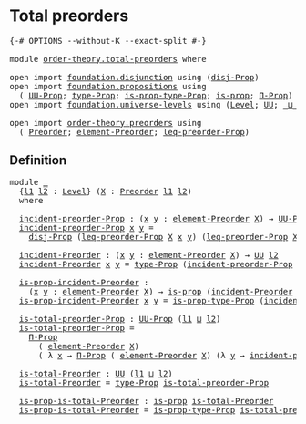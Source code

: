 # Total preorders

<pre class="Agda"><a id="28" class="Symbol">{-#</a> <a id="32" class="Keyword">OPTIONS</a> <a id="40" class="Pragma">--without-K</a> <a id="52" class="Pragma">--exact-split</a> <a id="66" class="Symbol">#-}</a>

<a id="71" class="Keyword">module</a> <a id="78" href="order-theory.total-preorders.html" class="Module">order-theory.total-preorders</a> <a id="107" class="Keyword">where</a>

<a id="114" class="Keyword">open</a> <a id="119" class="Keyword">import</a> <a id="126" href="foundation.disjunction.html" class="Module">foundation.disjunction</a> <a id="149" class="Keyword">using</a> <a id="155" class="Symbol">(</a><a id="156" href="foundation.disjunction.html#1148" class="Function">disj-Prop</a><a id="165" class="Symbol">)</a>
<a id="167" class="Keyword">open</a> <a id="172" class="Keyword">import</a> <a id="179" href="foundation.propositions.html" class="Module">foundation.propositions</a> <a id="203" class="Keyword">using</a>
  <a id="211" class="Symbol">(</a> <a id="213" href="foundation-core.propositions.html#1393" class="Function">UU-Prop</a><a id="220" class="Symbol">;</a> <a id="222" href="foundation-core.propositions.html#1495" class="Function">type-Prop</a><a id="231" class="Symbol">;</a> <a id="233" href="foundation-core.propositions.html#1562" class="Function">is-prop-type-Prop</a><a id="250" class="Symbol">;</a> <a id="252" href="foundation-core.propositions.html#1309" class="Function">is-prop</a><a id="259" class="Symbol">;</a> <a id="261" href="foundation-core.propositions.html#6694" class="Function">Π-Prop</a><a id="267" class="Symbol">)</a>
<a id="269" class="Keyword">open</a> <a id="274" class="Keyword">import</a> <a id="281" href="foundation.universe-levels.html" class="Module">foundation.universe-levels</a> <a id="308" class="Keyword">using</a> <a id="314" class="Symbol">(</a><a id="315" href="Agda.Primitive.html#597" class="Postulate">Level</a><a id="320" class="Symbol">;</a> <a id="322" href="foundation-core.universe-levels.html#235" class="Primitive">UU</a><a id="324" class="Symbol">;</a> <a id="326" href="Agda.Primitive.html#810" class="Primitive Operator">_⊔_</a><a id="329" class="Symbol">)</a>

<a id="332" class="Keyword">open</a> <a id="337" class="Keyword">import</a> <a id="344" href="order-theory.preorders.html" class="Module">order-theory.preorders</a> <a id="367" class="Keyword">using</a>
  <a id="375" class="Symbol">(</a> <a id="377" href="order-theory.preorders.html#531" class="Function">Preorder</a><a id="385" class="Symbol">;</a> <a id="387" href="order-theory.preorders.html#873" class="Function">element-Preorder</a><a id="403" class="Symbol">;</a> <a id="405" href="order-theory.preorders.html#928" class="Function">leq-preorder-Prop</a><a id="422" class="Symbol">)</a>
</pre>
## Definition

<pre class="Agda"><a id="452" class="Keyword">module</a> <a id="459" href="order-theory.total-preorders.html#459" class="Module">_</a>
  <a id="463" class="Symbol">{</a><a id="464" href="order-theory.total-preorders.html#464" class="Bound">l1</a> <a id="467" href="order-theory.total-preorders.html#467" class="Bound">l2</a> <a id="470" class="Symbol">:</a> <a id="472" href="Agda.Primitive.html#597" class="Postulate">Level</a><a id="477" class="Symbol">}</a> <a id="479" class="Symbol">(</a><a id="480" href="order-theory.total-preorders.html#480" class="Bound">X</a> <a id="482" class="Symbol">:</a> <a id="484" href="order-theory.preorders.html#531" class="Function">Preorder</a> <a id="493" href="order-theory.total-preorders.html#464" class="Bound">l1</a> <a id="496" href="order-theory.total-preorders.html#467" class="Bound">l2</a><a id="498" class="Symbol">)</a>
  <a id="502" class="Keyword">where</a>

  <a id="511" href="order-theory.total-preorders.html#511" class="Function">incident-preorder-Prop</a> <a id="534" class="Symbol">:</a> <a id="536" class="Symbol">(</a><a id="537" href="order-theory.total-preorders.html#537" class="Bound">x</a> <a id="539" href="order-theory.total-preorders.html#539" class="Bound">y</a> <a id="541" class="Symbol">:</a> <a id="543" href="order-theory.preorders.html#873" class="Function">element-Preorder</a> <a id="560" href="order-theory.total-preorders.html#480" class="Bound">X</a><a id="561" class="Symbol">)</a> <a id="563" class="Symbol">→</a> <a id="565" href="foundation-core.propositions.html#1393" class="Function">UU-Prop</a> <a id="573" href="order-theory.total-preorders.html#467" class="Bound">l2</a>
  <a id="578" href="order-theory.total-preorders.html#511" class="Function">incident-preorder-Prop</a> <a id="601" href="order-theory.total-preorders.html#601" class="Bound">x</a> <a id="603" href="order-theory.total-preorders.html#603" class="Bound">y</a> <a id="605" class="Symbol">=</a>
    <a id="611" href="foundation.disjunction.html#1148" class="Function">disj-Prop</a> <a id="621" class="Symbol">(</a><a id="622" href="order-theory.preorders.html#928" class="Function">leq-preorder-Prop</a> <a id="640" href="order-theory.total-preorders.html#480" class="Bound">X</a> <a id="642" href="order-theory.total-preorders.html#601" class="Bound">x</a> <a id="644" href="order-theory.total-preorders.html#603" class="Bound">y</a><a id="645" class="Symbol">)</a> <a id="647" class="Symbol">(</a><a id="648" href="order-theory.preorders.html#928" class="Function">leq-preorder-Prop</a> <a id="666" href="order-theory.total-preorders.html#480" class="Bound">X</a> <a id="668" href="order-theory.total-preorders.html#603" class="Bound">y</a> <a id="670" href="order-theory.total-preorders.html#601" class="Bound">x</a><a id="671" class="Symbol">)</a>

  <a id="676" href="order-theory.total-preorders.html#676" class="Function">incident-Preorder</a> <a id="694" class="Symbol">:</a> <a id="696" class="Symbol">(</a><a id="697" href="order-theory.total-preorders.html#697" class="Bound">x</a> <a id="699" href="order-theory.total-preorders.html#699" class="Bound">y</a> <a id="701" class="Symbol">:</a> <a id="703" href="order-theory.preorders.html#873" class="Function">element-Preorder</a> <a id="720" href="order-theory.total-preorders.html#480" class="Bound">X</a><a id="721" class="Symbol">)</a> <a id="723" class="Symbol">→</a> <a id="725" href="foundation-core.universe-levels.html#235" class="Primitive">UU</a> <a id="728" href="order-theory.total-preorders.html#467" class="Bound">l2</a>
  <a id="733" href="order-theory.total-preorders.html#676" class="Function">incident-Preorder</a> <a id="751" href="order-theory.total-preorders.html#751" class="Bound">x</a> <a id="753" href="order-theory.total-preorders.html#753" class="Bound">y</a> <a id="755" class="Symbol">=</a> <a id="757" href="foundation-core.propositions.html#1495" class="Function">type-Prop</a> <a id="767" class="Symbol">(</a><a id="768" href="order-theory.total-preorders.html#511" class="Function">incident-preorder-Prop</a> <a id="791" href="order-theory.total-preorders.html#751" class="Bound">x</a> <a id="793" href="order-theory.total-preorders.html#753" class="Bound">y</a><a id="794" class="Symbol">)</a>

  <a id="799" href="order-theory.total-preorders.html#799" class="Function">is-prop-incident-Preorder</a> <a id="825" class="Symbol">:</a>
    <a id="831" class="Symbol">(</a><a id="832" href="order-theory.total-preorders.html#832" class="Bound">x</a> <a id="834" href="order-theory.total-preorders.html#834" class="Bound">y</a> <a id="836" class="Symbol">:</a> <a id="838" href="order-theory.preorders.html#873" class="Function">element-Preorder</a> <a id="855" href="order-theory.total-preorders.html#480" class="Bound">X</a><a id="856" class="Symbol">)</a> <a id="858" class="Symbol">→</a> <a id="860" href="foundation-core.propositions.html#1309" class="Function">is-prop</a> <a id="868" class="Symbol">(</a><a id="869" href="order-theory.total-preorders.html#676" class="Function">incident-Preorder</a> <a id="887" href="order-theory.total-preorders.html#832" class="Bound">x</a> <a id="889" href="order-theory.total-preorders.html#834" class="Bound">y</a><a id="890" class="Symbol">)</a>
  <a id="894" href="order-theory.total-preorders.html#799" class="Function">is-prop-incident-Preorder</a> <a id="920" href="order-theory.total-preorders.html#920" class="Bound">x</a> <a id="922" href="order-theory.total-preorders.html#922" class="Bound">y</a> <a id="924" class="Symbol">=</a> <a id="926" href="foundation-core.propositions.html#1562" class="Function">is-prop-type-Prop</a> <a id="944" class="Symbol">(</a><a id="945" href="order-theory.total-preorders.html#511" class="Function">incident-preorder-Prop</a> <a id="968" href="order-theory.total-preorders.html#920" class="Bound">x</a> <a id="970" href="order-theory.total-preorders.html#922" class="Bound">y</a><a id="971" class="Symbol">)</a>

  <a id="976" href="order-theory.total-preorders.html#976" class="Function">is-total-preorder-Prop</a> <a id="999" class="Symbol">:</a> <a id="1001" href="foundation-core.propositions.html#1393" class="Function">UU-Prop</a> <a id="1009" class="Symbol">(</a><a id="1010" href="order-theory.total-preorders.html#464" class="Bound">l1</a> <a id="1013" href="Agda.Primitive.html#810" class="Primitive Operator">⊔</a> <a id="1015" href="order-theory.total-preorders.html#467" class="Bound">l2</a><a id="1017" class="Symbol">)</a>
  <a id="1021" href="order-theory.total-preorders.html#976" class="Function">is-total-preorder-Prop</a> <a id="1044" class="Symbol">=</a>
    <a id="1050" href="foundation-core.propositions.html#6694" class="Function">Π-Prop</a>
      <a id="1063" class="Symbol">(</a> <a id="1065" href="order-theory.preorders.html#873" class="Function">element-Preorder</a> <a id="1082" href="order-theory.total-preorders.html#480" class="Bound">X</a><a id="1083" class="Symbol">)</a>
      <a id="1091" class="Symbol">(</a> <a id="1093" class="Symbol">λ</a> <a id="1095" href="order-theory.total-preorders.html#1095" class="Bound">x</a> <a id="1097" class="Symbol">→</a> <a id="1099" href="foundation-core.propositions.html#6694" class="Function">Π-Prop</a> <a id="1106" class="Symbol">(</a> <a id="1108" href="order-theory.preorders.html#873" class="Function">element-Preorder</a> <a id="1125" href="order-theory.total-preorders.html#480" class="Bound">X</a><a id="1126" class="Symbol">)</a> <a id="1128" class="Symbol">(λ</a> <a id="1131" href="order-theory.total-preorders.html#1131" class="Bound">y</a> <a id="1133" class="Symbol">→</a> <a id="1135" href="order-theory.total-preorders.html#511" class="Function">incident-preorder-Prop</a> <a id="1158" href="order-theory.total-preorders.html#1095" class="Bound">x</a> <a id="1160" href="order-theory.total-preorders.html#1131" class="Bound">y</a><a id="1161" class="Symbol">))</a>

  <a id="1167" href="order-theory.total-preorders.html#1167" class="Function">is-total-Preorder</a> <a id="1185" class="Symbol">:</a> <a id="1187" href="foundation-core.universe-levels.html#235" class="Primitive">UU</a> <a id="1190" class="Symbol">(</a><a id="1191" href="order-theory.total-preorders.html#464" class="Bound">l1</a> <a id="1194" href="Agda.Primitive.html#810" class="Primitive Operator">⊔</a> <a id="1196" href="order-theory.total-preorders.html#467" class="Bound">l2</a><a id="1198" class="Symbol">)</a>
  <a id="1202" href="order-theory.total-preorders.html#1167" class="Function">is-total-Preorder</a> <a id="1220" class="Symbol">=</a> <a id="1222" href="foundation-core.propositions.html#1495" class="Function">type-Prop</a> <a id="1232" href="order-theory.total-preorders.html#976" class="Function">is-total-preorder-Prop</a>

  <a id="1258" href="order-theory.total-preorders.html#1258" class="Function">is-prop-is-total-Preorder</a> <a id="1284" class="Symbol">:</a> <a id="1286" href="foundation-core.propositions.html#1309" class="Function">is-prop</a> <a id="1294" href="order-theory.total-preorders.html#1167" class="Function">is-total-Preorder</a>
  <a id="1314" href="order-theory.total-preorders.html#1258" class="Function">is-prop-is-total-Preorder</a> <a id="1340" class="Symbol">=</a> <a id="1342" href="foundation-core.propositions.html#1562" class="Function">is-prop-type-Prop</a> <a id="1360" href="order-theory.total-preorders.html#976" class="Function">is-total-preorder-Prop</a>
</pre>